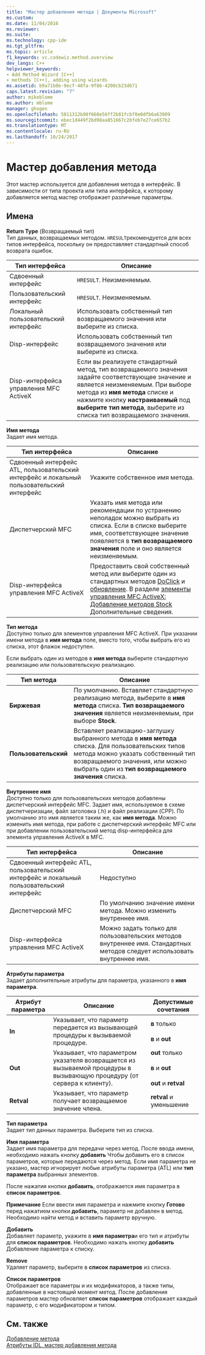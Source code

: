 ```yaml
---
title: "Мастер добавления метода | Документы Microsoft"
ms.custom: 
ms.date: 11/04/2016
ms.reviewer: 
ms.suite: 
ms.technology: cpp-ide
ms.tgt_pltfrm: 
ms.topic: article
f1_keywords: vc.codewiz.method.overview
dev_langs: C++
helpviewer_keywords:
- Add Method Wizard [C++]
- methods [C++], adding using wizards
ms.assetid: b9a71b0e-9ecf-40fa-9f86-4200cb23d671
caps.latest.revision: "7"
author: mikeblome
ms.author: mblome
manager: ghogen
ms.openlocfilehash: 5811312b90f660e56ff2b81fcbf0e0dfb6a63909
ms.sourcegitcommit: ebec1d449f2bd98aa851667c2bfeb7e27ce657b2
ms.translationtype: MT
ms.contentlocale: ru-RU
ms.lasthandoff: 10/24/2017
---
```

# <a name="add-method-wizard"></a>Мастер добавления метода
Этот мастер используется для добавления метода в интерфейс. В зависимости от типа проекта или типа интерфейса, к которому добавляется метод мастер отображает различные параметры.  
  
## <a name="names"></a>Имена  
 **Return Type** (Возвращаемый тип)  
 Тип данных, возвращаемых методом. `HRESULT`рекомендуется для всех типов интерфейса, поскольку он предоставляет стандартный способ возврата ошибок.  
  
|Тип интерфейса|Описание|  
|--------------------|-----------------|  
|Сдвоенный интерфейс|`HRESULT`. Неизменяемым.|  
|Пользовательский интерфейс|`HRESULT`. Неизменяемым.|  
|Локальный пользовательский интерфейс|Использовать собственный тип возвращаемого значения или выберите из списка.|  
|Disp-интерфейс|Использовать собственный тип возвращаемого значения или выберите из списка.|  
|Disp-интерфейса управления MFC ActiveX|Если вы реализуете стандартный метод, тип возвращаемого значения задайте соответствующее значение и является неизменяемым. При выборе метода из **имя метода** списке и нажмите кнопку **настраиваемый** под **выберите тип метода**, выберите из списка тип возвращаемого значения.|  
  
 **Имя метода**  
 Задает имя метода.  
  
|Тип интерфейса|Описание|  
|--------------------|-----------------|  
|Сдвоенный интерфейс ATL, пользовательский интерфейс и локальный пользовательский интерфейс|Укажите собственное имя метода.|  
|Диспетчерский MFC|Указать имя метода или рекомендации по устранению неполадок можно выбрать из списка. Если в списке выберите имя, соответствующее значение появляется в **тип возвращаемого значения** поле и оно является неизменяемым.|  
|Disp-интерфейса управления MFC ActiveX|Предоставить свой собственный метод или выберите один из стандартных методов [DoClick](../mfc/reference/colecontrol-class.md#doclick) и [обновление](../mfc/reference/colecontrol-class.md#refresh). В разделе [элементы управления MFC ActiveX: Добавление методов Stock](../mfc/mfc-activex-controls-adding-stock-methods.md) Дополнительные сведения.|  
  
 **Тип метода**  
 Доступно только для элементов управления MFC ActiveX. При указании имени метода в **имя метода** поле, вместо того, чтобы выбрать его из списка, этот флажок недоступен.  
  
 Если выбрать один из методов в **имя метода** выберите стандартную реализацию или пользовательскую реализацию.  
  
|Тип метода|Описание|  
|-----------------|-----------------|  
|**Биржевая**|По умолчанию. Вставляет стандартную реализацию метода, выберите в **имя метода** списка. **Тип возвращаемого значения** является неизменяемым, при выборе **Stock**.|  
|**Пользовательский**|Вставляет реализацию-заглушку выбранного метода в **имя метода** списка. Для пользовательских типов метода можно указать собственный тип возвращаемого значения, или можно выбрать один из **тип возвращаемого значения** списка.|  
  
 **Внутреннее имя**  
 Доступно только для пользовательских методов добавлены диспетчерский интерфейс MFC. Задает имя, используемое в схеме диспетчеризации, файл заголовка (.h) и файл реализации (CPP). По умолчанию это имя является таким же, как **имя метода**. Можно изменить имя метода, при работе с диспетчерский интерфейс MFC или при добавлении пользовательский метод disp-интерфейса для элемента управления ActiveX в MFC.  
  
|Тип интерфейса|Описание|  
|--------------------|-----------------|  
|Сдвоенный интерфейс ATL, пользовательский интерфейс и локальный пользовательский интерфейс|Недоступно|  
|Диспетчерский MFC|По умолчанию значение имени метода. Можно изменить внутреннее имя.|  
|Disp-интерфейса управления MFC ActiveX|Можно задать только для пользовательских методов внутреннее имя. Стандартных методов следует использовать внутреннее имя.|  
  
 **Атрибуты параметра**  
 Задает дополнительные атрибуты для параметра, указанного в **имя параметра**.  
  
|Атрибут параметра|Описание|Допустимые сочетания|  
|-------------------------|-----------------|--------------------------|  
|**In**|Указывает, что параметр передается из вызывающей процедуры к вызываемой процедуре.|**в** только<br /><br /> **в** и **out**|  
|**Out**|Указывает, что параметром указателя возвращается из вызываемой процедуры в вызывающую процедуру (от сервера к клиенту).|**out** только<br /><br /> **в** и **out**<br /><br /> **out** и **retval**|  
|**Retval**|Указывает, что параметр получает возвращаемое значение члена.|**retval** и уменьшение|  
  
 **Тип параметра**  
 Задает тип данных параметра. Выберите тип из списка.  
  
 **Имя параметра**  
 Задает имя параметра для передачи через метод. После ввода имени, необходимо нажать кнопку **добавить** Чтобы добавить его в список параметров, которые передаются через метод. Если имя параметра не указано, мастер игнорирует любые атрибуты параметра (ATL) или **тип параметра** выбранных элементов.  
  
 После нажатия кнопки **добавить**, отображается имя параметра в **список параметров**.  
  
 **Примечание** Если ввести имя параметра и нажмите кнопку **Готово** перед нажатием кнопки **добавить**, параметр не добавлен в метод. Необходимо найти метод и вставить параметр вручную.  
  
 **Добавить**  
 Добавляет параметр, укажите в **имя параметра**и его тип и атрибуты для **список параметров**. Необходимо нажать кнопку **добавить** Добавление параметра к списку.  
  
 **Remove**  
 Удаляет параметр, выберите в **список параметров** из списка.  
  
 **Список параметров**  
 Отображает все параметры и их модификаторов, а также типы, добавленные в настоящий момент метод. После добавления параметров мастер обновляет **список параметров** отображает каждый параметр, с его модификатором и типом.  
  
## <a name="see-also"></a>См. также  
 [Добавление метода](../ide/adding-a-method-visual-cpp.md)   
 [Атрибуты IDL, мастер добавления метода](../ide/idl-attributes-add-method-wizard.md)